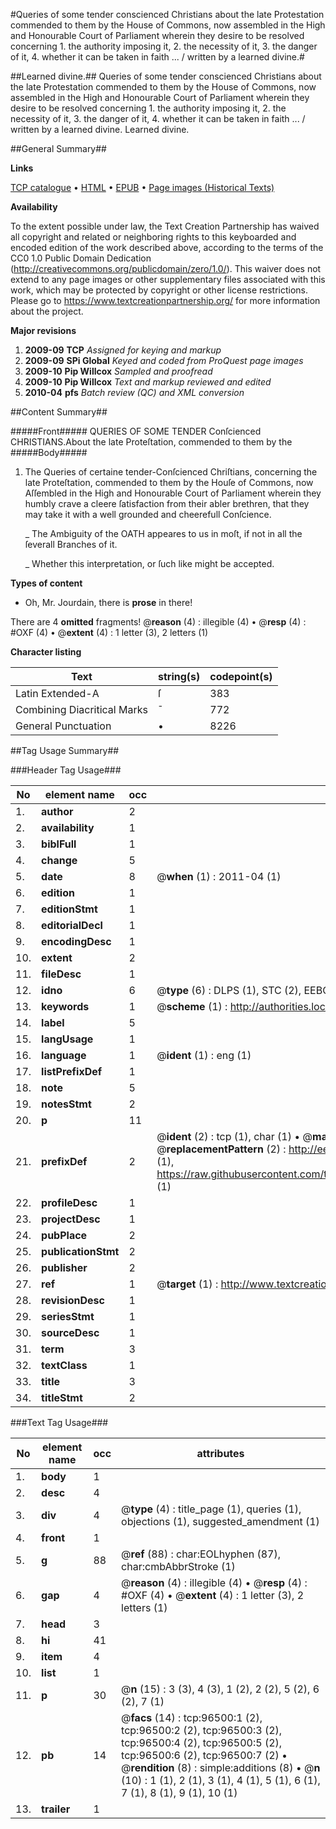 #Queries of some tender conscienced Christians about the late Protestation commended to them by the House of Commons, now assembled in the High and Honourable Court of Parliament wherein they desire to be resolved concerning 1. the authority imposing it, 2. the necessity of it, 3. the danger of it, 4. whether it can be taken in faith ... / written by a learned divine.#

##Learned divine.##
Queries of some tender conscienced Christians about the late Protestation commended to them by the House of Commons, now assembled in the High and Honourable Court of Parliament wherein they desire to be resolved concerning 1. the authority imposing it, 2. the necessity of it, 3. the danger of it, 4. whether it can be taken in faith ... / written by a learned divine.
Learned divine.

##General Summary##

**Links**

[TCP catalogue](http://www.ota.ox.ac.uk/tcp/)  • 
[HTML](http://tei.it.ox.ac.uk/tcp/Texts-HTML/free/A56/A56880.html)  • 
[EPUB](http://tei.it.ox.ac.uk/tcp/Texts-EPUB/free/A56/A56880.epub) • 
[Page images (Historical Texts)](https://historicaltexts.jisc.ac.uk/eebo-13012185e)

**Availability**

To the extent possible under law, the Text Creation Partnership has waived all copyright and related or neighboring rights to this keyboarded and encoded edition of the work described above, according to the terms of the CC0 1.0 Public Domain Dedication (http://creativecommons.org/publicdomain/zero/1.0/). This waiver does not extend to any page images or other supplementary files associated with this work, which may be protected by copyright or other license restrictions. Please go to https://www.textcreationpartnership.org/ for more information about the project.

**Major revisions**

1. __2009-09__ __TCP__ *Assigned for keying and markup*
1. __2009-09__ __SPi Global__ *Keyed and coded from ProQuest page images*
1. __2009-10__ __Pip Willcox__ *Sampled and proofread*
1. __2009-10__ __Pip Willcox__ *Text and markup reviewed and edited*
1. __2010-04__ __pfs__ *Batch review (QC) and XML conversion*

##Content Summary##

#####Front#####
QUERIES OF SOME TENDER Conſcienced CHRISTIANS.About the late Proteſtation, commended to them by the 
#####Body#####

1. The Queries of certaine tender-Conſcienced Chriſtians, concerning the late Proteſtation, commended to them by the Houſe of Commons, now Aſſembled in the High and Honourable Court of Parliament wherein they humbly crave a cleere ſatisfaction from their abler brethren, that they may take it with a well grounded and cheerefull Conſcience.

    _ The Ambiguity of the OATH appeares to us in moſt, if not in all the ſeverall Branches of it.

    _ Whether this interpretation, or ſuch like might be accepted.

**Types of content**

  * Oh, Mr. Jourdain, there is **prose** in there!

There are 4 **omitted** fragments! 
 @__reason__ (4) : illegible (4)  •  @__resp__ (4) : #OXF (4)  •  @__extent__ (4) : 1 letter (3), 2 letters (1)

**Character listing**


|Text|string(s)|codepoint(s)|
|---|---|---|
|Latin Extended-A|ſ|383|
|Combining             Diacritical Marks|̄|772|
|General Punctuation|•|8226|

##Tag Usage Summary##

###Header Tag Usage###

|No|element name|occ|attributes|
|---|---|---|---|
|1.|__author__|2||
|2.|__availability__|1||
|3.|__biblFull__|1||
|4.|__change__|5||
|5.|__date__|8| @__when__ (1) : 2011-04 (1)|
|6.|__edition__|1||
|7.|__editionStmt__|1||
|8.|__editorialDecl__|1||
|9.|__encodingDesc__|1||
|10.|__extent__|2||
|11.|__fileDesc__|1||
|12.|__idno__|6| @__type__ (6) : DLPS (1), STC (2), EEBO-CITATION (1), OCLC (1), VID (1)|
|13.|__keywords__|1| @__scheme__ (1) : http://authorities.loc.gov/ (1)|
|14.|__label__|5||
|15.|__langUsage__|1||
|16.|__language__|1| @__ident__ (1) : eng (1)|
|17.|__listPrefixDef__|1||
|18.|__note__|5||
|19.|__notesStmt__|2||
|20.|__p__|11||
|21.|__prefixDef__|2| @__ident__ (2) : tcp (1), char (1)  •  @__matchPattern__ (2) : ([0-9\-]+):([0-9IVX]+) (1), (.+) (1)  •  @__replacementPattern__ (2) : http://eebo.chadwyck.com/downloadtiff?vid=$1&page=$2 (1), https://raw.githubusercontent.com/textcreationpartnership/Texts/master/tcpchars.xml#$1 (1)|
|22.|__profileDesc__|1||
|23.|__projectDesc__|1||
|24.|__pubPlace__|2||
|25.|__publicationStmt__|2||
|26.|__publisher__|2||
|27.|__ref__|1| @__target__ (1) : http://www.textcreationpartnership.org/docs/. (1)|
|28.|__revisionDesc__|1||
|29.|__seriesStmt__|1||
|30.|__sourceDesc__|1||
|31.|__term__|3||
|32.|__textClass__|1||
|33.|__title__|3||
|34.|__titleStmt__|2||


###Text Tag Usage###

|No|element name|occ|attributes|
|---|---|---|---|
|1.|__body__|1||
|2.|__desc__|4||
|3.|__div__|4| @__type__ (4) : title_page (1), queries (1), objections (1), suggested_amendment (1)|
|4.|__front__|1||
|5.|__g__|88| @__ref__ (88) : char:EOLhyphen (87), char:cmbAbbrStroke (1)|
|6.|__gap__|4| @__reason__ (4) : illegible (4)  •  @__resp__ (4) : #OXF (4)  •  @__extent__ (4) : 1 letter (3), 2 letters (1)|
|7.|__head__|3||
|8.|__hi__|41||
|9.|__item__|4||
|10.|__list__|1||
|11.|__p__|30| @__n__ (15) : 3 (3), 4 (3), 1 (2), 2 (2), 5 (2), 6 (2), 7 (1)|
|12.|__pb__|14| @__facs__ (14) : tcp:96500:1 (2), tcp:96500:2 (2), tcp:96500:3 (2), tcp:96500:4 (2), tcp:96500:5 (2), tcp:96500:6 (2), tcp:96500:7 (2)  •  @__rendition__ (8) : simple:additions (8)  •  @__n__ (10) : 1 (1), 2 (1), 3 (1), 4 (1), 5 (1), 6 (1), 7 (1), 8 (1), 9 (1), 10 (1)|
|13.|__trailer__|1||
